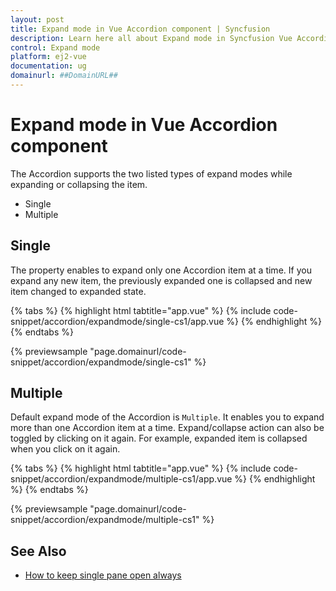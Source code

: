 ```yaml
---
layout: post
title: Expand mode in Vue Accordion component | Syncfusion
description: Learn here all about Expand mode in Syncfusion Vue Accordion component of Syncfusion Essential JS 2 and more.
control: Expand mode 
platform: ej2-vue
documentation: ug
domainurl: ##DomainURL##
---
```


# Expand mode in Vue Accordion component

 The Accordion supports the two listed types of expand modes while expanding or collapsing the item.

* Single
* Multiple

## Single

The property enables to expand only one Accordion item at a time. If you expand any new item, the previously expanded one is collapsed and
new item changed to expanded state.

{% tabs %}
{% highlight html tabtitle="app.vue" %}
{% include code-snippet/accordion/expandmode/single-cs1/app.vue %}
{% endhighlight %}
{% endtabs %}
        
{% previewsample "page.domainurl/code-snippet/accordion/expandmode/single-cs1" %}

## Multiple

Default expand mode of the Accordion is `Multiple`. It enables you to expand more than one Accordion item at a time. Expand/collapse action
can also be toggled by clicking on it again. For example, expanded item is collapsed when you click on it again.

{% tabs %}
{% highlight html tabtitle="app.vue" %}
{% include code-snippet/accordion/expandmode/multiple-cs1/app.vue %}
{% endhighlight %}
{% endtabs %}
        
{% previewsample "page.domainurl/code-snippet/accordion/expandmode/multiple-cs1" %}

## See Also

* [How to keep single pane open always](./how-to/to-keep-single-pane-open-always/)